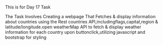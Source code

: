 This is  for Day 17 Task

The Task Involves Creating a webpage That Fetches & display information about countries using the Rest countries API,includingflags,capital,region & latitude/longitude.open weatherMap API to fetch & display weather 
information for each country upon buttonclick,utilizing javascript and bootstrap for styling

